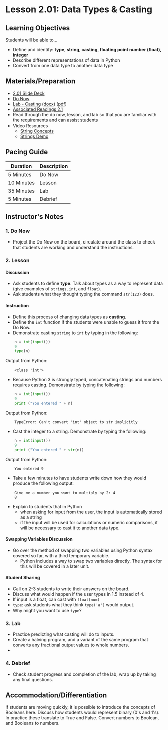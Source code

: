 # Lesson 2.01: Data Types & Casting

## Learning Objectives

Students will be able to...

* Define and identify: **type, string, casting, floating point number (float), integer**
* Describe different representations of data in Python
* Convert from one data type to another data type

## Materials/Preparation

* [2.01 Slide Deck](https://github.com/Areson/2nd-semester-introduction-to-computer-science/raw/master/units/2_unit/slidedecks/Intro%20Python%202.01%20TEALS.pptx)
* [Do Now][]
* [Lab - Casting][] ([docx][]) ([pdf][])
* [Associated Readings 2.1](https://tealsk12.github.io/2nd-semester-introduction-to-computer-science/readings.md#associatedreadings/2.1)
* Read through the do now, lesson, and lab so that you are familiar with the requirements and can assist students
* Video Resources
  * [String Concepts](https://youtu.be/tSebLz1hNpA)
  * [Strings Demo](https://youtu.be/zv3cVJHCqXA)

## Pacing Guide

| **Duration**   | **Description** |
| ---------- | ----------- |
| 5 Minutes  | Do Now      |
| 10 Minutes | Lesson      |
| 35 Minutes | Lab         |
| 5 Minutes | Debrief  |

## Instructor's Notes

### 1. Do Now

* Project the Do Now on the board, circulate around the class to check that students are working and understand the instructions.

### 2. Lesson

#### Discussion

* Ask students to define **type**. Talk about types as a way to represent data (give examples of `strings`, `int`, and `float`).
* Ask students what they thought typing the command `str(123)` does.

#### Instruction

* Define this process of changing data types as **casting**.
* Define the `int` function if the students were unable to guess it from the Do Now.
* Demonstrate casting `string` to `int` by typing in the following:

```python
    n = int(input())
    9
    type(n)
```

Output from Python:
```
    <class 'int'>
```

* Because Python 3 is strongly typed, concatenating strings and numbers requires casting.  Demonstrate by typing the following:

```python
    n = int(input())
    9
    print ("You entered " + n)
```

Output from Python:
```
    TypeError: Can't convert 'int' object to str implicitly
```

* Cast the integer to a string. Demonstrate by typing the following:

```python
    n = int(input())
    9
    print ("You entered " + str(n))
```

Output from Python:
```
    You entered 9
```

* Take a few minutes to have students write down how they would produce the following output:

```
    Give me a number you want to multiply by 2: 4
    8
```

* Explain to students that in Python
  * when asking for input from the user, the input is automatically stored as a string
  * if the input will be used for calculations or numeric comparisons, it will be necessary to cast it to another data type.

#### Swapping Variables Discussion

* Go over the method of swapping two variables using Python syntax covered so far, with a third temporary variable.
  * Python includes a way to swap two variables directly. The syntax for this will be covered in a later unit.

#### Student Sharing

* Call on 2-3 students to write their answers on the board.
* Discuss what would happen if the user types in 1.5 instead of 4.
* If input is a float, can cast with `float(num)`
* `type`: ask students what they think `type('a')` would output.  
* Why might you want to use `type`?

### 3. Lab

* Practice predicting what casting will do to inputs.
* Create a halving program, and a variant of the same program that converts any fractional output values to whole numbers.
* 

### 4. Debrief

* Check student progress and completion of the lab, wrap up by taking any final questions.

## Accommodation/Differentiation

If students are moving quickly, it is possible to introduce the concepts of Booleans here. Discuss how students would represent binary (0's and 1's). In practice these translate to True and False. Convert numbers to Boolean, and Booleans to numbers.
  
[Do Now]:do_now.md
[Lab - Casting]:lab.md

[pdf]: https://github.com/Areson/2nd-semester-introduction-to-computer-science/raw/master/units/2_unit/01_lesson/lab.pdf
[docx]: https://github.com/Areson/2nd-semester-introduction-to-computer-science/raw/master/units/2_unit/01_lesson/lab.docx
